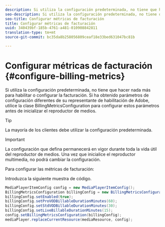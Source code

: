 ```yaml
---
description: Si utiliza la configuración predeterminada, no tiene que hacer nada más para habilitar o configurar la facturación. Si ha obtenido parámetros de configuración diferentes de su representante de habilitación de Adobe, utilice la clase BillingMetricsConfiguration para configurar estos parámetros antes de inicializar el reproductor de medios.
seo-description: Si utiliza la configuración predeterminada, no tiene que hacer nada más para habilitar o configurar la facturación. Si ha obtenido parámetros de configuración diferentes de su representante de habilitación de Adobe, utilice la clase BillingMetricsConfiguration para configurar estos parámetros antes de inicializar el reproductor de medios.
seo-title: Configurar métricas de facturación
title: Configurar métricas de facturación
uuid: 340439bf-185b-4761-a481-010908842811
translation-type: tm+mt
source-git-commit: bc35da8b258056809ceaf18e33bed631047bc81b

---
```



# Configurar métricas de facturación {#configure-billing-metrics}

Si utiliza la configuración predeterminada, no tiene que hacer nada más para habilitar o configurar la facturación. Si ha obtenido parámetros de configuración diferentes de su representante de habilitación de Adobe, utilice la clase BillingMetricsConfiguration para configurar estos parámetros antes de inicializar el reproductor de medios.

>[!TIP]
>
>La mayoría de los clientes debe utilizar la configuración predeterminada.

>[!IMPORTANT]
>
>La configuración que defina permanecerá en vigor durante toda la vida útil del reproductor de medios. Una vez que inicialice el reproductor multimedia, no podrá cambiar la configuración.

Para configurar las métricas de facturación:

Introduzca la siguiente muestra de código.

```java
MediaPlayerItemConfig config = new MediaPlayerItemConfig(); 
BillingMetricsConfiguration billingConfig = new BillingMetricsConfiguration(); 
billingConfig.setEnabled(true); 
billingConfig.setProVODBillableDurationMinutes(60); 
billingConfig.setStdVODBillableDurationMinutes(30); 
billingConfig.setLiveBillableDurationMinutes(15); 
config.setBillingMetricsConfiguration(billingConfig); 
mediaPlayer.replaceCurrentResource(mediaResource, config);
```
